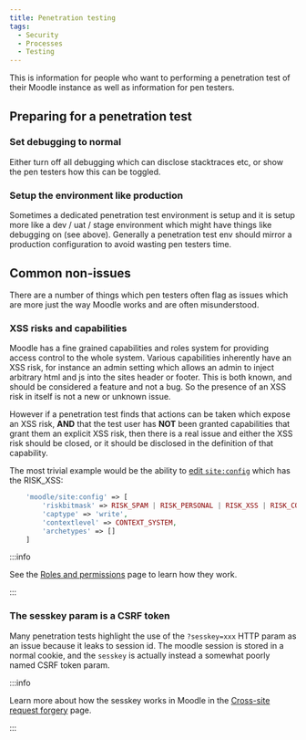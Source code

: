 ```yaml
---
title: Penetration testing
tags:
  - Security
  - Processes
  - Testing
---
```

This is information for people who want to performing a penetration test of their Moodle instance as well as information for pen testers.

## Preparing for a penetration test

### Set debugging to normal

Either turn off all debugging which can disclose stacktraces etc, or show the pen testers how this can be toggled.

### Setup the environment like production

Sometimes a dedicated penetration test environment is setup and it is setup more like a dev / uat / stage environment which might have things like debugging on (see above). Generally a penetration test env should mirror a production configuration to avoid wasting pen testers time.

## Common non-issues

There are a number of things which pen testers often flag as issues which are more just the way Moodle works and are often misunderstood.

### XSS risks and capabilities

Moodle has a fine grained capabilities and roles system for providing access control to the whole system. Various capabilities inherently have an XSS risk, for instance an admin setting which allows an admin to inject arbitrary html and js into the sites header or footer. This is both known, and should be considered a feature and not a bug. So the presence of an XSS risk in itself is not a new or unknown issue.

However if a penetration test finds that actions can be taken which expose an XSS risk, **AND** that the test user has **NOT** been granted capabilities that grant them an explicit XSS risk, then there is a real issue and either the XSS risk should be closed, or it should be disclosed in the definition of that capability.

The most trivial example would be the ability to [edit `site:config`](https://github.com/moodle/moodle/blob/master/lib/db/access.php#L58-L60) which has the RISK_XSS:

```php
    'moodle/site:config' => [
        'riskbitmask' => RISK_SPAM | RISK_PERSONAL | RISK_XSS | RISK_CONFIG | RISK_DATALOSS,
        'captype' => 'write',
        'contextlevel' => CONTEXT_SYSTEM,
        'archetypes' => []
    ]
```

:::info

See the [Roles and permissions](https://docs.moodle.org/en/Roles_and_permissions) page to learn how they work.

:::

### The sesskey param is a CSRF token

Many penetration tests highlight the use of the `?sesskey=xxx` HTTP param as an issue because it leaks to session id. The moodle session is stored in a normal cookie, and the `sesskey` is actually instead a somewhat poorly named CSRF token param.

:::info

Learn more about how the sesskey works in Moodle in the [Cross-site request forgery](../../policies/security/crosssite-request-forgery.md#session-key) page.

:::
